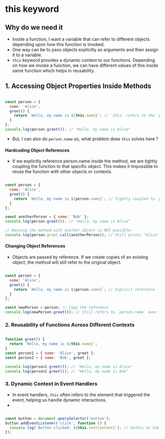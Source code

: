 # this keyword

## Why do we need it

- Inside a function, I want a variable that can refer to different objects depending upon how this function is invoked.
- One way can be to pass objects explicitly as arguments and then assign it to a variable.
- `this` keyword provides a dynamic context to our functions. Depending on how we invoke a function, we can have different values of this inside same function which helps in reusability.

## 1. Accessing Object Properties Inside Methods

``` javascript

const person = {
  name: 'Alice',
  greet() {
    return `Hello, my name is ${this.name}`; // `this` refers to the `person` object
  }
};
console.log(person.greet()); // "Hello, my name is Alice"

```

- But, I can also do `person.name` so, what problem does `this` solves here ?

####  Hardcoding Object References

- If we explicitly reference person.name inside the method, we are tightly coupling the function to that specific object. This makes it impossible to reuse the function with other objects or contexts.

``` javascript

const person = {
  name: 'Alice',
  greet() {
    return `Hello, my name is ${person.name}`; // Tightly coupled to `person`
  }
};

const anotherPerson = { name: 'Bob' };
console.log(person.greet()); // "Hello, my name is Alice"

// Reusing the method with another object is NOT possible:
console.log(person.greet.call(anotherPerson)); // Still prints "Alice" because of hardcoding

```

#### Changing Object References

- Objects are passed by reference. If we create copies of an existing object, the method will still refer to the original object.

``` javascript

const person = {
  name: 'Alice',
  greet() {
    return `Hello, my name is ${person.name}`; // Explicit reference
  }
};

const newPerson = person; // Copy the reference
console.log(newPerson.greet()); // Still refers to `person.name` even if `newPerson` is used

```


### 2. Reusability of Functions Across Different Contexts

``` javascript

function greet() {
  return `Hello, my name is ${this.name}`;
}
const person1 = { name: 'Alice', greet };
const person2 = { name: 'Bob', greet };

console.log(person1.greet()); // "Hello, my name is Alice"
console.log(person2.greet()); // "Hello, my name is Bob"

```

### 3. Dynamic Context in Event Handlers

- In event handlers, `this` often refers to the element that triggered the event, helping us handle dynamic interactions.
- 
``` javascript

const button = document.querySelector('button');
button.addEventListener('click', function () {
  console.log(`Button clicked: ${this.textContent}`); // Refers to the clicked button
});

```
